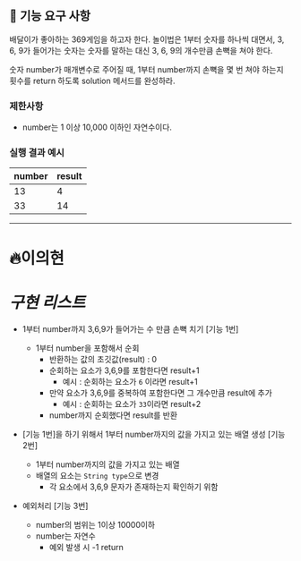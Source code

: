 ## 🚀 기능 요구 사항

배달이가 좋아하는 369게임을 하고자 한다. 놀이법은 1부터 숫자를 하나씩 대면서, 3, 6, 9가 들어가는 숫자는 숫자를 말하는 대신 3, 6, 9의 개수만큼 손뼉을 쳐야 한다.

숫자 number가 매개변수로 주어질 때, 1부터 number까지 손뼉을 몇 번 쳐야 하는지 횟수를 return 하도록 solution 메서드를 완성하라.

### 제한사항

- number는 1 이상 10,000 이하인 자연수이다.

### 실행 결과 예시

| number | result |
| ------ | ------ |
| 13     | 4      |
| 33     | 14     |

---

# 🔥이의현

# _구현 리스트_

- 1부터 number까지 3,6,9가 들어가는 수 만큼 손뼉 치기 [기능 1번]

  - 1부터 number을 포함해서 순회
    - 반환하는 값의 초깃값(result) : 0
    - 순회하는 요소가 3,6,9를 포함한다면 result+1
      - 예시 : 순회하는 요소가 `6` 이라면 result+1
    - 만약 요소가 3,6,9를 중복하여 포함한다면 그 개수만큼 result에 추가
      - 예시 : 순회하는 요소가 `33`이라면 result+2
    - number까지 순회했다면 result를 반환

- [기능 1번]을 하기 위해서 1부터 number까지의 값을 가지고 있는 배열 생성 [기능 2번]

  - 1부터 number까지의 값을 가지고 있는 배열
  - 배열의 요소는 `String type`으로 변경
    - 각 요소에서 3,6,9 문자가 존재하는지 확인하기 위함

- 예외처리 [기능 3번]

  - number의 범위는 1이상 10000이하
  - number는 자연수
    - 예외 발생 시 -1 return
